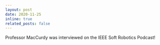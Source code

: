 ```yaml
---
layout: post
date: 2020-11-25
inline: true
related_posts: false
---
```


Professor MacCurdy was interviewed on the IEEE Soft Robotics Podcast!